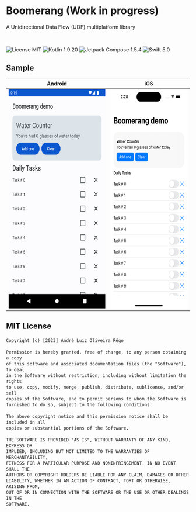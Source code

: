 # Boomerang (Work in progress)
A Unidirectional Data Flow (UDF) multiplatform library

</br>

![License MIT](https://img.shields.io/badge/License-MIT-darkgreen.svg)
![Kotlin 1.9.20](https://img.shields.io/badge/Kotlin-1.9.20-purple.svg?style=social&logo=kotlin)
![Jetpack Compose 1.5.4](https://img.shields.io/badge/Jetpack_Compose-1.5.4-blue.svg?style=social&logo=jetpackcompose)
![Swift 5.0](https://img.shields.io/badge/Swift-5.0-orange.svg?style=social&logo=swift)

## Sample

Android | iOS
-|-
<img src=docs/images/android.png height=600 /> | <img src=docs/images/ios.png height=600 />


## MIT License

    Copyright (c) [2023] André Luiz Oliveira Rêgo
    
    Permission is hereby granted, free of charge, to any person obtaining a copy
    of this software and associated documentation files (the "Software"), to deal
    in the Software without restriction, including without limitation the rights
    to use, copy, modify, merge, publish, distribute, sublicense, and/or sell
    copies of the Software, and to permit persons to whom the Software is
    furnished to do so, subject to the following conditions:
    
    The above copyright notice and this permission notice shall be included in all
    copies or substantial portions of the Software.
    
    THE SOFTWARE IS PROVIDED "AS IS", WITHOUT WARRANTY OF ANY KIND, EXPRESS OR
    IMPLIED, INCLUDING BUT NOT LIMITED TO THE WARRANTIES OF MERCHANTABILITY,
    FITNESS FOR A PARTICULAR PURPOSE AND NONINFRINGEMENT. IN NO EVENT SHALL THE
    AUTHORS OR COPYRIGHT HOLDERS BE LIABLE FOR ANY CLAIM, DAMAGES OR OTHER
    LIABILITY, WHETHER IN AN ACTION OF CONTRACT, TORT OR OTHERWISE, ARISING FROM,
    OUT OF OR IN CONNECTION WITH THE SOFTWARE OR THE USE OR OTHER DEALINGS IN THE
    SOFTWARE.
